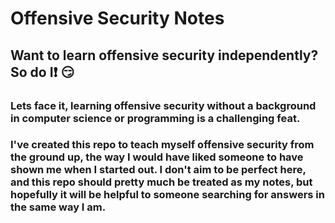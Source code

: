 # Offensive Security Notes

## Want to learn offensive security independently? So do I:exclamation: :smirk:
### Lets face it, learning offensive security without a background in computer science or programming is a challenging feat. 
### I've created this repo to teach myself offensive security from the ground up, the way I would have liked someone to have shown me when I started out. I don't aim to be perfect here, and this repo should pretty much be treated as my notes, but hopefully it will be helpful to someone searching for answers in the same way I am.
